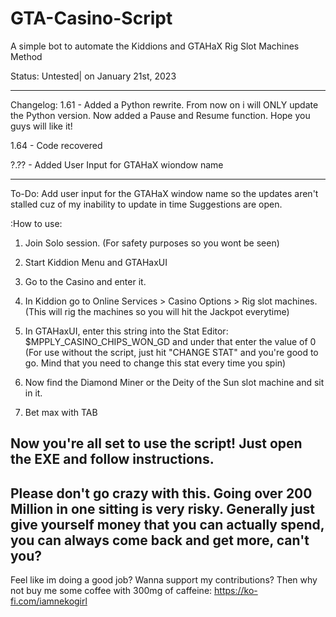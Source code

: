# GTA-Casino-Script
A simple bot to automate the Kiddions and GTAHaX Rig Slot Machines Method

Status: Untested| on January 21st, 2023
_______________________________________________________________________________________________________________________________
Changelog:
1.61 - Added a Python rewrite.
From now on i will ONLY update the Python version.
Now added a Pause and Resume function. Hope you guys will like it!

1.64 - Code recovered

?.?? - Added User Input for GTAHaX wiondow name

_________________________________________________________________________________________________________________________________
To-Do:
Add user input for the GTAHaX window name so the updates aren't stalled cuz of my inability to update in time
Suggestions are open.


:How to use:

1. Join Solo session. (For safety purposes so you wont be seen)

2. Start Kiddion Menu and GTAHaxUI

3. Go to the Casino and enter it.

4. In Kiddion go to Online Services > Casino Options > Rig slot machines. (This will rig the machines so you will hit the Jackpot everytime)

5. In GTAHaxUI, enter this string into the Stat Editor:
$MPPLY_CASINO_CHIPS_WON_GD
and under that enter the value of 0
(For use without the script, just hit "CHANGE STAT" and you're good to go. Mind that you need to change this stat every time you spin)

6. Now find the Diamond Miner or the Deity of the Sun slot machine and sit in it.

7. Bet max with TAB

Now you're all set to use the script!
Just open the EXE and follow instructions.
--------------------------------------------------------------------------------------------------------------
Please don't go crazy with this. Going over 200 Million in one sitting is very risky.
Generally just give yourself money that you can actually spend, you can always come back and get more, can't you?
--------------------------------------------------------------------------------------------------------------
Feel like im doing a good job? Wanna support my contributions?
Then why not buy me some coffee with 300mg of caffeine:
https://ko-fi.com/iamnekogirl
